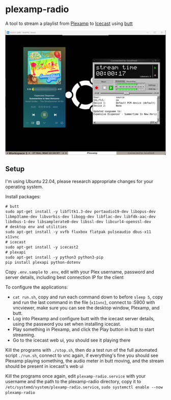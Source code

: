 plexamp-radio
=============

A tool to stream a playlist from [Plexamp](https://plex.tv/plexamp/) to [Icecast](https://icecast.org) using [butt](https://danielnoethen.de/butt/)

![a screenshot of vncviewer showing fluxbox, plexamp and butt. plexamp is playing a siivagunner track because I thought it would be funny](.github/screenshot.png)

Setup
-----

I'm using Ubuntu 22.04, please research appropriate changes for your operating system.

Install packages:

    # butt
    sudo apt-get install -y libfltk1.3-dev portaudio19-dev libopus-dev libmp3lame-dev libvorbis-dev libogg-dev libflac-dev libfdk-aac-dev libdbus-1-dev libsamplerate0-dev libssl-dev libcurl4-openssl-dev
    # desktop env and utilities
    sudo apt-get install -y xvfb fluxbox flatpak pulseaudio dbus-x11 x11vnc
    # icecast
    sudo apt-get install -y icecast2
    # plexapi
    sudo apt-get install -y python3 python3-pip
    pip install plexapi python-dotenv

Copy `.env.sample` to `.env`, edit with your Plex username, password and server details, including best connection IP for the client

To configure the applications:

* `cat run.sh`, copy and run each command down to before `sleep 5`, copy and run the last command in the file (`x11vnc`), connect to :5900 with vncviewer, make sure you can see the desktop window, Plexamp, and butt.
* Log into Plexamp and configure butt with the icecast server details, using the password you set when installing icecast.
* Play something in Plexamp, and click the Play button in butt to start streaming.
* Go to the icecast web ui, you should see it playing there

Kill the programs with `./stop.sh`, then do a test run of the full automated script `./run.sh`, connect to vnc again, if everything's fine you should see Plexamp playing something, the audio meter in butt moving, and the stream should be present in icecast's web ui

Kill the programs once again, edit `plexamp-radio.service` with your username and the path to the plexamp-radio directory, copy it to `/etc/systemd/system/plexamp-radio.service`, `sudo systemctl enable --now plexamp-radio`
